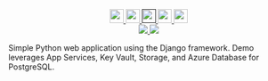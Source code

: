 <!-- Row 1 - Links to Azure documentation, GitHub, and Share -->
<span style="display:block;text-align:center">
  <a href="https://docs.microsoft.com/en-us/azure/app-service/tutorial-python-postgresql-app">
    <img width="25px" src="http://www.pngpix.com/wp-content/uploads/2016/07/PNGPIX-COM-Microsoft-Logo-Icon-PNG-Transparent.png">
  </a>
  <a href="https://github.com/ralacher/djangoapp">
    <img width="25px" src="https://github.githubassets.com/images/modules/logos_page/GitHub-Mark.png">
  </a>
  <a target="_self" href="">
    <img height="25px" src="https://opsgility.com/Images/azure-icons/azure-logo.png">
  </a>
  <a href="mailto:?subject=Django-Azure App Services&body=Links%20from%20our%20discussion%20today.%0A%0ADocumentation%0Ahttps%3A%2F%2Fdocs.microsoft.com%2Fen-us%2Fazure%2Fapp-service%2Ftutorial-python-postgresql-app%0A%0AGitHub%20Code%0Ahttps%3A%2F%2Fgithub.com%2Fralacher%2Fdjangoapp%0A%0ACost%20Estimate%0Ahttps%3A%2F%2Fazure.com%2Fe%2F387d14da667d4363ab0c75c809ea49b3">
    <img src="https://shields.io/static/v1?label=%F0%9F%93%A7&message=Share&color=brightgreen" height="25px"/>
  </a>
  <a href="https://portal.azure.com/#create/Microsoft.Template/uri/https%3A%2F%2Fraw.githubusercontent.com%2Fralacher%2Fdjangoapp%2Fmaster%2Farm-templates%2Fazuredeploy.json" target="_blank">
    <img height="25px" src="https://aka.ms/deploytoazurebutton"/>
  </a>
</span>

<!-- Row 2 - Shields to display demo information -->
<span style="display:block;text-align:center">
  <a href="https://azure.com/e/387d14da667d4363ab0c75c809ea49b3">
    <img src="https://img.shields.io/badge/Cost-$92/month-success" />
  </a>
  <img src="https://img.shields.io/badge/Time-5 minutes-success" />
</span>

<!-- Row 3 - Demo description -->
Simple Python web application using the Django framework. Demo leverages App Services, Key Vault, Storage, and Azure Database for PostgreSQL.